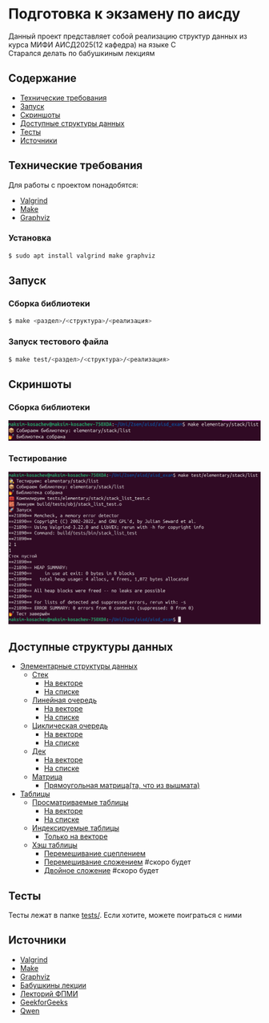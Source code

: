# Подготовка к экзамену по аисду
Данный проект представляет собой реализацию структур данных из курса МИФИ АИСД2025(12 кафедра) на языке C \
Старался делать по бабушкиным лекциям


## Содержание
- [Технические требования](#технические-требования)
- [Запуск](#запуск)
- [Скриншоты](#скриншоты)
- [Доступные структуры данных](#доступные-структуры-данных)
- [Тесты](#тесты)
- [Источники](#источники)


## Технические требования
Для работы с проектом понадобятся:
- [Valgrind](https://valgrind.org/)
- [Make](https://www.gnu.org/software/make/)
- [Graphviz](https://graphviz.org/) 

### Установка
```bash
$ sudo apt install valgrind make graphviz
```

## Запуск
### Сборка библиотеки
```bash
$ make <раздел>/<структура>/<реализация>
```

### Запуск тестового файла
```bash
$ make test/<раздел>/<структура>/<реализация>
```

## Скриншоты
### Сборка библиотеки
![Build](pics/build.png)

### Тестирование
![Test](pics/test.png)


## Доступные структуры данных
- [Элементарные структуры данных](src/elementary/)
    - [Стек](src/elementary/stack/)
        - [На векторе](src/elementary/stack/vector/)
        - [На списке](src/elementary/stack/list/)
    - [Линейная очередь](src/elementary/linear_queue/)
        - [На векторе](src/elementary/linear_queue/vector/)
        - [На списке](src/elementary/linear_queue/list/)
    - [Циклическая очередь](src/elementary/circular_queue/)
        - [На векторе](src/elementary/circular_queue/vector/)
        - [На списке](src/elementary/circular_queue/list/)
    - [Дек](src/elementary/deque/)
        - [На векторе](src/elementary/deque/vector/)
        - [На списке](src/elementary/deque/list/)
    - [Матрица](src/elementary/matrix/)
        - [Прямоугольная матрица(та, что из вышмата)](src/elementary/matrix/rectangular/)
- [Таблицы](src/tables/)
    - [Просматриваемые таблицы](src/tables/regular)
        - [На векторе](src/tables/regular/vector)
        - [На списке](src/tables/regular/list)
    - [Индексируемые таблицы](src/tables/index)
        - [Только на векторе](src/tables/index/vector)
    - [Хэш таблицы](src/tables/hash)
        - [Перемешивание сцеплением](src/tables/hash/chain)
        - [Перемешивание сложением](src/tables/hash/sum) #скоро будет
        - [Двойное сложение](src/tables/hash/double) #скоро будет

## Тесты
Тесты лежат в папке [tests/](tests/). Если хотите, можете поиграться с ними


## Источники
- [Valgrind](https://valgrind.org/)
- [Make](https://www.gnu.org/software/make/)
- [Graphviz](https://graphviz.org/) 
- [Бабушкины лекции](https://drive.google.com/drive/folders/13QkPclgH0022mntpWTGR9Y0c86SckLhv?usp=sharing)
- [Лекторий ФПМИ](https://youtube.com/playlist?list=PL4_hYwCyhAvZ9ObmpO7n9eyg-FS5H3TQ6&si=UBqdt_hgFjCZetHT)
- [GeekforGeeks](https://www.geeksforgeeks.org/dsa-tutorial-learn-data-structures-and-algorithms/)
- [Qwen](https://chat.qwen.ai)